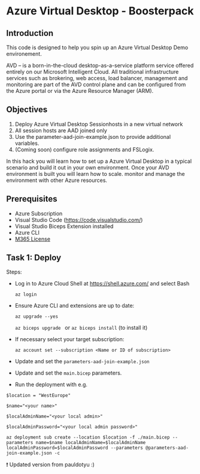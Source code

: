 # Azure Virtual Desktop - Boosterpack

## Introduction

This code is designed to help you spin up an Azure Virtual Desktop Demo environement.

AVD – is a born-in-the-cloud desktop-as-a-service platform service offered entirely on our Microsoft Intelligent Cloud. 
All traditional infrastructure services such as brokering, web access, load balancer, management and monitoring are part of the AVD control plane and can be configured from the Azure portal or via the Azure Resource Manager (ARM).

## Objectives

1. Deploy Azure Virtual Desktop Sessionhosts in a new virtual network
2. All session hosts are AAD joined only
3. Use the parameter-aad-join-example.json to provide additional variables.
4. (Coming soon) configure role assignments and FSLogix. 

In this hack you will learn how to set up a Azure Virtual Desktop in a typical scenario and build it out in your own environment. Once your AVD environment is built you will learn how to scale. monitor and manage the environment with other Azure resources. 

## Prerequisites

- Azure Subscription
- Visual Studio Code (https://code.visualstudio.com/)
- Visual Studio Biceps Extension installed
- Azure CLI 
- [M365 License](https://docs.microsoft.com/en-us/azure/virtual-desktop/overview#requirements)

## Task 1: Deploy
Steps:
- Log in to Azure Cloud Shell at https://shell.azure.com/ and select Bash

  `az login`

- Ensure Azure CLI and extensions are up to date:

  `az upgrade --yes`

  `az biceps upgrade ` or `az biceps install` (to install it)
  
- If necessary select your target subscription:
  
  `az account set --subscription <Name or ID of subscription>`

- Update and set the `parameters-aad-join-example.json`
- Update and set the `main.bicep` parameters.

- Run the deployment with e.g. 

`$location = "WestEurope"`

`$name="<your name>"`

`$localAdminName="<your local admin>"`

`$localAdminPassword="<your local admin password>"`

`az deployment sub create --location $location -f ./main.bicep --parameters name=$name localAdminName=$localAdminName localAdminPassword=$localAdminPassword --parameters @parameters-aad-join-example.json -c`

:exclamation: Updated version from pauldotyu :)
